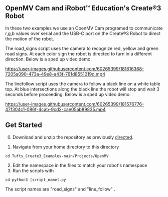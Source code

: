 ## OpenMV Cam and iRobot™ Education's Create®3 Robot 

In these two examples we use an OpenMV Cam programed to communicate r,g,b values over serial and the USB-C port on the Create®3 Robot to direct the motion of the robot. 

The road_signs script uses the camera to recognize red, yellow and green road signs. At each color sign the robot is directed to turn in a different direction. Below
is a sped up video demo. 

https://user-images.githubusercontent.com/60265399/181616368-7205a090-473a-49e8-a43f-761d8551019d.mp4


The linefollow script uses the camera to follow a black line on a white table top. At blue intersections along the black line the robot will stop and wait 3 seconds before proceeding.
Below is a sped up video demo.

https://user-images.githubusercontent.com/60265399/181576776-47f304c1-086f-4cab-9cd2-cae05ab89835.mp4

## Get Started

0. Download and unzip the repository as previously [directed](https://github.com/brianabouchard/Tufts_Create3_Examples/blob/main/README.md).

1. Navigate from your home directory to this directory 
```
cd Tufts_Create3_Examples-main/Projects/OpenMV
```
2. Edit the namespace in the files to match your robot's namespace
3. Run the scripts with 
```
cd python3 [script_name].py
```

The script names are "road_signs" and "line_follow" . 
